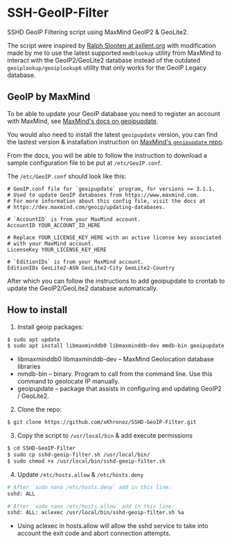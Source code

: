 # SSH-GeoIP-Filter
SSHD GeoIP Filtering script using MaxMind GeoIP2 & GeoLite2.

The script were inspired by
[Ralph Slooten at axllent.org](https://www.axllent.org/docs/view/ssh-geoip/)
with modification made by me to use the latest supported `mmdblookup` utility from MaxMind to interact with the GeoIP2/GeoLite2 database instead of the outdated `geoiplookup/geoiplookup6` utility that only works for the GeoIP Legacy database.

## GeoIP by MaxMind

To be able to update your GeoIP database you need to register an account
with MaxMind, see [MaxMind's docs on geoipupdate](https://dev.maxmind.com/geoip/updating-databases).

You would also need to install the latest `geoipupdate` version,
you can find the lastest version & installation instruction on [MaxMind's `geoipupdate` repo](https://github.com/maxmind/geoipupdate).

From the docs, you will be able to follow the instruction to download a sample configuration file to be put at `/etc/GeoIP.conf`.

The `/etc/GeoIP.conf` should look like this:

```plain
# GeoIP.conf file for `geoipupdate` program, for versions >= 3.1.1.
# Used to update GeoIP databases from https://www.maxmind.com.
# For more information about this config file, visit the docs at
# https://dev.maxmind.com/geoip/updating-databases.

# `AccountID` is from your MaxMind account.
AccountID YOUR_ACCOUNT_ID_HERE

# Replace YOUR_LICENSE_KEY_HERE with an active license key associated
# with your MaxMind account.
LicenseKey YOUR_LICENSE_KEY_HERE

# `EditionIDs` is from your MaxMind account.
EditionIDs GeoLite2-ASN GeoLite2-City GeoLite2-Country
```

After which you can follow the instructions to add geoipupdate to crontab to update the GeoIP2/GeoLite2 database automatically.

## How to install

1. Install geoip packages:

```bash
$ sudo apt update
$ sudo apt install libmaxminddb0 libmaxminddb-dev mmdb-bin geoipupdate
```
- libmaxminddb0 libmaxminddb-dev – MaxMind Geolocation database libraries
- mmdb-bin – binary. Program to call from the command line. Use this command to geolocate IP manually.
- geoipupdate – package that assists in configuring and updating GeoIP2 / GeoLite2.

2. Clone the repo:

```bash
$ git clone https://github.com/xKhronoz/SSHD-GeoIP-Filter.git
```

3. Copy the script to `/usr/local/bin` & add execute permissions

```bash
$ cd SSHD-GeoIP-Filter
$ sudo cp sshd-geoip-filter.sh /usr/local/bin/
$ sudo chmod +x /usr/local/bin/sshd-geoip-filter.sh
```

4. Update `/etc/hosts.allow` & `/etc/hosts.deny`

```bash
# After `sudo nano /etc/hosts.deny` add in this line:
sshd: ALL

# After `sudo nano /etc/hosts.allow` add in this line:
sshd: ALL: aclexec /usr/local/bin/sshd-geoip-filter.sh %a
```
- Using aclexec in hosts.allow will allow the sshd service to take into account the exit code and abort connection attempts. 
